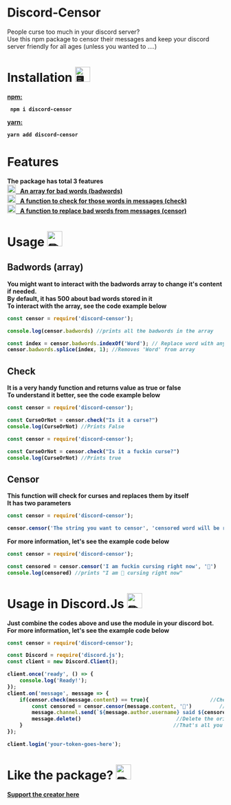 # Discord-Censor

People curse too much in your discord server? <br>
Use this npm package to censor their messages and keep your discord server friendly for all ages (unless you wanted to ....)
# Installation <img src="https://cdn.discordapp.com/emojis/316264057659326464.png?v=1" alt = "🖥" width="35px">
<b><a href = "https://www.npmjs.com/package/discord-censor"> npm: </a><b> 
<p>
<code> npm i discord-censor </code>
    <p><b><a href = "https://classic.yarnpkg.com/en/package/discord-censor"> yarn: </a></p>
        <code>yarn add discord-censor </code>

# Features

The package has total 3 features <br>
<a href = "https://www.npmjs.com/package/discord-censor#badwords-array"><img src="https://cdn.discordapp.com/emojis/762224193793818625.png?v=1" alt = "💜" width="20px"> &nbsp; An array for bad words (badwords)<br> </a>
<a href = "https://www.npmjs.com/package/discord-censor#check"><img src="https://cdn.discordapp.com/emojis/762224193793818625.png?v=1" alt = "💜" width="20px"> &nbsp; A function to check for those words in messages (check) </a> <br>
<a href = "https://www.npmjs.com/package/discord-censor#censor">
<img src="https://cdn.discordapp.com/emojis/762224193793818625.png?v=1" alt = "💜" width="20px"> &nbsp; A function to replace bad words from messages (censor)<br></a>

# Usage <img src="https://cdn.discordapp.com/emojis/757399420319825950.png?v=1" alt = "✏" width="35px">

## Badwords (array)
You might want to interact with the badwords array to change it's content if needed. <br>
By default, it has 500 about bad words stored in it <br>
To interact with the array, see the code example below <br>
```js
const censor = require('discord-censor');

console.log(censor.badwords) //prints all the badwords in the array

const index = censor.badwords.indexOf('Word'); // Replace word with any word you would like to remove from array
censor.badwords.splice(index, 1); //Removes 'Word' from array
```

## Check

It is a very handy function and returns value as true or false <br>
To understand it better, see the code example below <br>

```js
const censor = require('discord-censor');

const CurseOrNot = censor.check("Is it a curse?")
console.log(CurseOrNot) //Prints False
```

```js
const censor = require('discord-censor');

const CurseOrNot = censor.check("Is it a fuckin curse?")
console.log(CurseOrNot) //Prints true
```

## Censor

This function will check for curses and replaces them by itself <br>
It has two parameters <br>
```js
const censor = require('discord-censor');

censor.censor('The string you want to censor', 'censored word will be replaced by this (This parameter is optional)')
```
For more information, let's see the example code below <br>
```js
const censor = require('discord-censor');

const censored = censor.censor('I am fuckin cursing right now', '🤬')
console.log(censored) //prints "I am 🤬 cursing right now"
```

# Usage in Discord.Js <img src="https://discord.js.org/static/logo-square.png" alt = "✏" width="35px">

Just combine the codes above and use the module in your discord bot. <br>
For more information, let's see the example code below <br>
```js
const censor = require('discord-censor');

const Discord = require('discord.js');
const client = new Discord.Client();

client.once('ready', () => {
	console.log('Ready!');
});
client.on('message', message => {
    if(censor.check(message.content) == true){				      //Check if message has curses or not
        const censored = censor.censor(message.content, '🤬')   	     //Censor the message if they have curses
        message.channel.send(`${message.author.username} said ${censored}`) //Send the censored version of message
        message.delete()        					   //Delete the original of message version which has curses
    }                           					  //That's all you have to do to censor messages in discord 💜
});

client.login('your-token-goes-here');
```


# Like the package? <img src="https://cdn.discordapp.com/emojis/599598716521021441.gif?v=1" alt = "✏" width="35px">
<a href = "https://www.buymeacoffee.com/TheRamann">
Support the creator here
</a>

